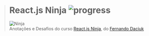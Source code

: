 ># **React.js Ninja** ![progress](http://progressed.io/bar/2title=completed "progress")
> ![Ninja](https://blog.da2k.com.br/uploads/2016/05/curso-reactjs-ninja.png)  
> Anotações e Desafios do curso [React.js Ninja](https://www.udemy.com/curso-reactjs-ninja/), do [Fernando Daciuk](https://github.com/fdaciuk)



